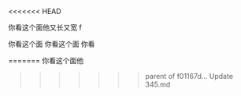 <<<<<<< HEAD

你看这个面他又长又宽
f

你看这个面
你看这个面
你看

=======
你看这个面他
>>>>>>> parent of f01167d... Update 345.md
